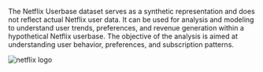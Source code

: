 The Netflix Userbase dataset serves as a synthetic representation and does not reflect actual Netflix user data. It can be used for analysis and modeling to understand user trends, preferences, and revenue generation within a hypothetical Netflix userbase. The objective of the analysis is aimed at understanding user behavior, preferences, and subscription patterns.


![netflix logo](https://github.com/don-makav3li666/Netflix-Userbase-Analysis-Using-SQL-Server/assets/138126301/9386949c-ee99-4ac1-9e33-7a3e60ca2029)
